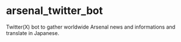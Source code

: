# arsenal_twitter_bot
Twitter(X) bot to gather worldwide Arsenal news and informations and translate in Japanese.

